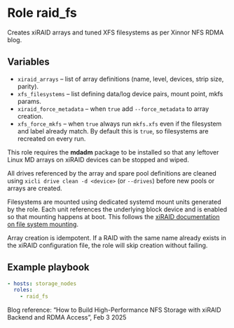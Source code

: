 # Role **raid_fs**
Creates xiRAID arrays and tuned XFS filesystems as per Xinnor NFS RDMA blog.

## Variables
* `xiraid_arrays` – list of array definitions (name, level, devices, strip size, parity).
* `xfs_filesystems` – list defining data/log device pairs, mount point, mkfs params.
* `xiraid_force_metadata` – when `true` add `--force_metadata` to array creation.
* `xfs_force_mkfs` – when `true` always run `mkfs.xfs` even if the filesystem and label already match. By default this is `true`, so filesystems are recreated on every run.

This role requires the **mdadm** package to be installed so that any
leftover Linux MD arrays on xiRAID devices can be stopped and wiped.

All drives referenced by the array and spare pool definitions are
cleaned using `xicli drive clean -d <device>` (or `--drives`) before
new pools or arrays are created.

Filesystems are mounted using dedicated systemd mount units generated by the
role. Each unit references the underlying block device and is enabled so that
mounting happens at boot. This follows the
[xiRAID documentation on file system mounting](https://xinnor.io/docs/xiRAID-4.3.0/E/en/AG/2/file_system_mounting_examples.html).

Array creation is idempotent. If a RAID with the same name already
exists in the xiRAID configuration file, the role will skip creation
without failing.

## Example playbook
```yaml
- hosts: storage_nodes
  roles:
    - raid_fs
```

Blog reference: “How to Build High-Performance NFS Storage with xiRAID Backend and RDMA Access”, Feb 3 2025
